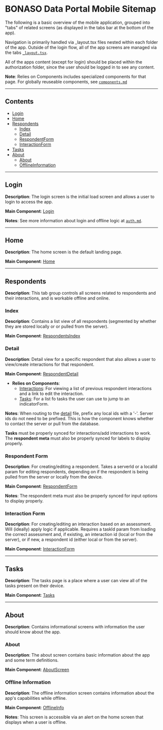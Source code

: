 # BONASO Data Portal Mobile Sitemap

The following is a basic overview of the mobile application, grouped into "tabs" of related screens (as displayed in the tabs bar at the bottom of the app).

Navigation is primarily handled via _layout.tsx files nested within each folder of the app. Outside of the login flow, all of the app screens are managed via the tabs [`_layout.tsx`](/app/authorized/(tabs)/_layout.tsx).

All of the apps content (except for login) should be placed within the authorization folder, since the user should be logged in to see any content.

**Note**: Relies on Components includes specialized components for that page. For globally reuseable components, see [`components.md`](docs/components.md)

---

## Contents
- [Login](#login)
- [Home](#home)
- [Respondents](#respondents)
    - [Index](#index)
    - [Detail](#detail)
    - [RespondentForm](#respondent-form)
    - [InteractionForm](#interaction-form)
- [Tasks](#tasks)
- [About](#about)
    - [About](#about-1)
    - [OfflineInformation](#offline-information)

---

## Login
**Description**: The login screen is the initial load screen and allows a user to login to access the app. 

**Main Component**: [Login](/app/login/index.tsx)

**Notes**: See more information about login and offline logic at [`auth.md`](/docs/auth.md).

---

## Home
**Description**: The home screen is the default landing page.

**Main Component**: [Home](/app/authorized/(tabs)/index.tsx)

---

## Respondents
**Description**: This tab group controls all screens related to respondents and their interactions, and is workable offline and online. 

### Index
**Description**: Contains a list view of all respondents (segmented by whether they are stored locally or or pulled from the server).

**Main Component**: [RespondentsIndex](/app/authorized/(tabs)/respondents/index.tsx)

### Detail
**Description**: Detail view for a specific respondent that also allows a user to view/create interactions for that respondent. 

**Main Component**: [RespondentDetail](/app/authorized/(tabs)/respondents/id.tsx)
- **Relies on Components**:
    - [Interactions](/components/respondents/interactions.tsx): For viewing a list of previous respondent interactions and a link to edit the interaction.
    - [Tasks](/app/authorized/(tabs)/tasks.tsx): For a list fo tasks the user can use to jump to an indicatorForm.

**Notes**: When routing to the [detail](/app/authorized/(tabs)/respondents/[id].tsx) file, prefix any local ids with a '-'. Server ids do not need to be prefixed. This is how the component knows whether to contact the server or pull from the database.

**Tasks** must be properly synced for interactions/add interactions to work. The **respondent meta** must also be properly synced for labels to display properly. 

### Respondent Form
**Description**: For creating/editing a respondent. Takes a serverId or a localId param for editing respondents, depending on if the respondent is being pulled from the server or locally from the device. 

**Main Component**: [RespondentForm](/app/authorized/(tabs)/respondents/forms/respondentForm.tsx) 

**Notes**: The respondent meta must also be properly synced for input options to display properly. 

### Interaction Form
**Description**: For creating/editing an interaction based on an assessment. Will (ideally) apply logic if applicable. Requires a taskId param from loading the correct assessment and, if existing, an interaction id (local or from the server), or if new, a respondent id (either local or from the server).

**Main Component**: [InteractionForm](/app/authorized/(tabs)/respondents/forms/interactionForm.tsx)

--- 

## Tasks
**Description**: The tasks page is a place where a user can view all of the tasks present on their device.

**Main Component**: [Tasks](/app/authorized/(tabs)/tasks.tsx)

---

## About
**Description**: Contains informational screens with information the user should know about the app. 

### About
**Description**: The about screen contains basic information about the app and some term definitions.

**Main Component**: [AboutScreen](/app/authorized/(tabs)/about/index.tsx)

### Offline Information
**Description**: The offline information screen contains information about the app's capabilities while offline. 

**Main Component**: [OfflineInfo](/app/authorized/(tabs)/about/offlineInfo.tsx)

**Notes**: This screen is accessible via an alert on the home screen that displays when a user is offline. 
